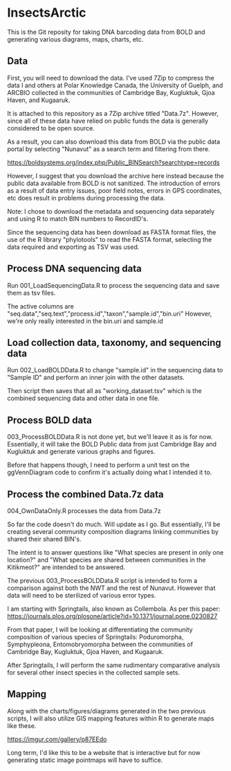 # InsectsArctic

This is the Git reposity for taking DNA barcoding data from BOLD and generating various diagrams, maps, charts, etc.

## Data

First, you will need to download the data. I've used 7Zip to compress the data I and others at Polar Knowledge Canada, the University of Guelph, and ARCBIO collected in the communities of Cambridge Bay, Kugluktuk, Gjoa Haven, and Kugaaruk.

It is attached to this repository as a 7Zip archive titled "Data.7z". However, since all of these data have relied on public funds the data is generally considered to be open source.

As a result, you can also download this data from BOLD via the public data portal by selecting "Nunavut" as a search term and filtering from there.

https://boldsystems.org/index.php/Public_BINSearch?searchtype=records

However, I suggest that you download the archive here instead because the public data available from BOLD is not sanitized. The introduction of errors as a result of data entry issues, poor field notes, errors in GPS coordinates, etc does result in problems during processing the data.

Note: I chose to download the metadata and sequencing data separately and using R to match BIN numbers to RecordID's.

Since the sequencing data has been download as FASTA format files, the use of the R library "phylotools" to read the FASTA format, selecting the data required and exporting as TSV was used.

## Process DNA sequencing data
Run 001_LoadSequencingData.R to process the sequencing data and save them as tsv files.

The active columns are "seq.data","seq.text","process.id","taxon","sample.id","bin.uri"
However, we're only really interested in the bin.uri and sample.id

## Load collection data, taxonomy, and sequencing data
Run 002_LoadBOLDData.R to change "sample.id" in the sequencing data to "Sample ID" and perform an inner join with the other datasets.

Then script then saves that all as "working_dataset.tsv" which is the combined sequencing data and other data in one file.

## Process BOLD data
003_ProcessBOLDData.R is not done yet, but we'll leave it as is for now. Essentially, it will take the BOLD Public data from just Cambridge Bay and Kugluktuk and generate various graphs and figures.

Before that happens though, I need to perform a unit test on the ggVennDiagram code to confirm it's actually doing what I intended it to.

## Process the combined Data.7z data
004_OwnDataOnly.R processes the data from Data.7z

So far the code doesn't do much. Will update as I go. But essentially, I'll be creating several community composition diagrams linking communities by shared their shared BIN's.

The intent is to answer questions like "What species are present in only one location?" and "What species are shared between communities in the Kitikmeot?" are intended to be answered.

The previous 003_ProcessBOLDData.R script is intended to form a comparison against both the NWT and the rest of Nunavut. However that data will need to be sterilized of various error types.

I am starting with Springtails, also known as Collembola. As per this paper: https://journals.plos.org/plosone/article?id=10.1371/journal.pone.0230827

From that paper, I will be looking at differentiating the community composition of various species of Springtails: Poduromorpha, Symphypleona, Entomobryomorpha between the communities of Cambridge Bay, Kugluktuk, Gjoa Haven, and Kugaaruk.

After Springtails, I will perform the same rudimentary comparative analysis for several other insect species in the collected sample sets.

## Mapping
Along with the charts/figures/diagrams generated in the two previous scripts, I will also utilize GIS mapping features within R to generate maps like these.

https://imgur.com/gallery/p87EEdo

Long term, I'd like this to be a website that is interactive but for now generating static image pointmaps will have to suffice.
